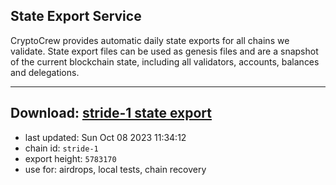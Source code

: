 ## State Export Service
CryptoCrew provides automatic daily state exports for all chains we validate. State export files can be used as genesis files and are a snapshot of the current blockchain state, including all validators, accounts, balances and delegations.

---
**Download: [stride-1 state export](https://dl.ccvalidators.com/SERVICE/stride/stride-1_export_5783170.json)**
---

- last updated: Sun Oct 08 2023 11:34:12
- chain id: `stride-1`
- export height: `5783170`
- use for: airdrops, local tests, chain recovery
